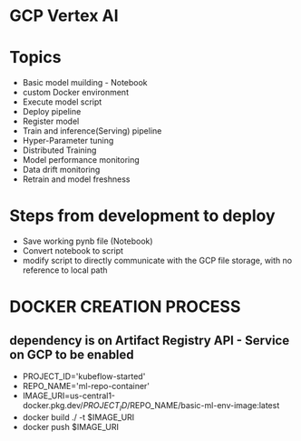 # GCP Vertex AI 


# Topics
- Basic model muilding - Notebook
- custom Docker environment
- Execute model script
- Deploy pipeline
- Register model
- Train and inference(Serving) pipeline
- Hyper-Parameter tuning 
- Distributed Training
- Model performance monitoring
- Data drift monitoring
- Retrain and model freshness


# Steps from development to deploy
- Save working pynb file (Notebook)
- Convert notebook to script
- modify script to directly communicate with the GCP file storage, with no reference to local path

# DOCKER CREATION PROCESS
## dependency is on Artifact Registry API - Service on GCP to be enabled
- PROJECT_ID='kubeflow-started'
- REPO_NAME='ml-repo-container'
- IMAGE_URI=us-central1-docker.pkg.dev/$PROJECT_ID/$REPO_NAME/basic-ml-env-image:latest
- docker build ./ -t $IMAGE_URI
- docker push $IMAGE_URI
